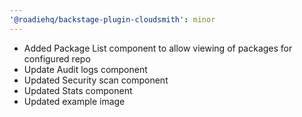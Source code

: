 ```yaml
---
'@roadiehq/backstage-plugin-cloudsmith': minor
---
```


- Added Package List component to allow viewing of packages for configured repo
- Update Audit logs component
- Updated Security scan component
- Updated Stats component
- Updated example image
